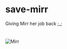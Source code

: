 # save-mirr
Giving Mirr her job back ;_;
#
![Mirr](https://vignette.wikia.nocookie.net/t__/images/b/b9/Hermaiorni.png/revision/latest?cb=20130308160837&path-prefix=tera)

